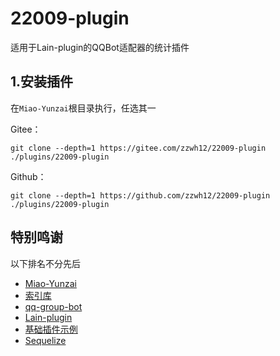 # 22009-plugin
适用于Lain-plugin的QQBot适配器的统计插件

## 1.安装插件

在`Miao-Yunzai`根目录执行，任选其一

Gitee：
```
git clone --depth=1 https://gitee.com/zzwh12/22009-plugin ./plugins/22009-plugin
```
Github：
```
git clone --depth=1 https://github.com/zzwh12/22009-plugin ./plugins/22009-plugin
```
## 特别鸣谢

以下排名不分先后

- [Miao-Yunzai](https://github.com/yoimiya-kokomi/Miao-Yunzai)
- [索引库](https://github.com/yhArcadia/Yunzai-Bot-plugins-index)
- [qq-group-bot](https://github.com/lc-cn/qq-group-bot)
- [Lain-plugin](https://github.com/Zyy955/Lain-plugin)
- [基础插件示例](https://github.com/Zyy955/Miao-Yunzai-plugin)
- [Sequelize](https://sequelize.org/)
